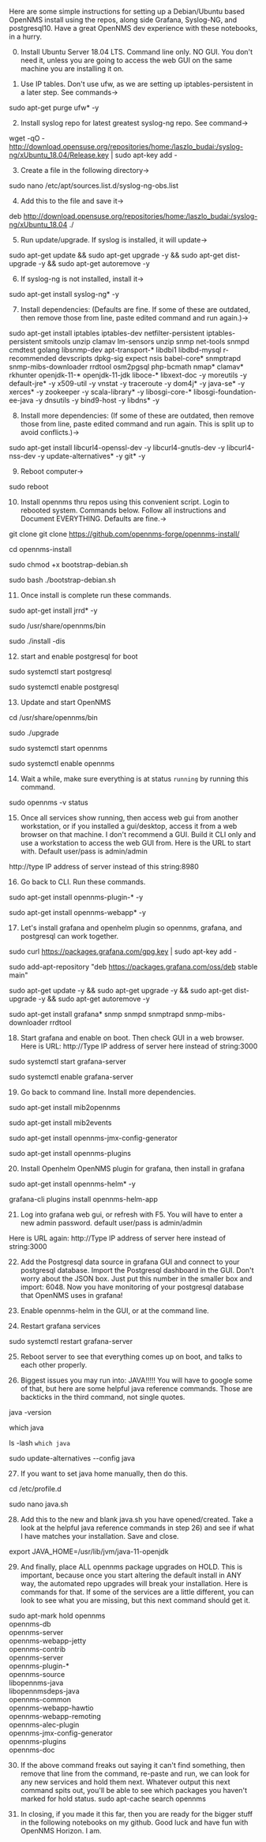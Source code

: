Here are some simple instructions for setting up a Debian/Ubuntu based OpenNMS install using the repos, along side Grafana, Syslog-NG, and postgresql10.
Have a great OpenNMS dev experience with these notebooks, in a hurry.

0) Install Ubuntu Server 18.04 LTS. Command line only. NO GUI. You don't need it, unless you are going to access the web GUI on the same machine you are installing it on.

1) Use IP tables. Don't use ufw, as we are setting up iptables-persistent in a later step. See commands->

sudo apt-get purge ufw* -y

2) Install syslog repo for latest greatest syslog-ng repo. See command->

wget -qO - http://download.opensuse.org/repositories/home:/laszlo_budai:/syslog-ng/xUbuntu_18.04/Release.key | sudo apt-key add -

3) Create a file in the following directory-> 

sudo nano /etc/apt/sources.list.d/syslog-ng-obs.list

4) Add this to the file and save it-> 

deb http://download.opensuse.org/repositories/home:/laszlo_budai:/syslog-ng/xUbuntu_18.04 ./

5) Run update/upgrade. If syslog is installed, it will update-> 

sudo apt-get update && sudo apt-get upgrade -y && sudo apt-get dist-upgrade -y && sudo apt-get autoremove -y

6) If syslog-ng is not installed, install it-> 

sudo apt-get install syslog-ng* -y

7) Install dependencies: (Defaults are fine. If some of these are outdated, then remove those from line, paste edited command and run again.)-> 

sudo apt-get install iptables iptables-dev netfilter-persistent iptables-persistent smitools unzip clamav lm-sensors unzip snmp net-tools snmpd cmdtest golang libsnmp-dev apt-transport-* libdbi1 libdbd-mysql r-recommended devscripts dpkg-sig expect nsis babel-core* snmptrapd snmp-mibs-downloader rrdtool osm2pgsql php-bcmath nmap* clamav* rkhunter openjdk-11-* openjdk-11-jdk liboce-* libxext-doc -y moreutils -y default-jre* -y x509-util -y vnstat -y traceroute -y dom4j* -y java-se* -y xerces* -y zookeeper -y scala-library* -y libosgi-core-* libosgi-foundation-ee-java -y dnsutils -y bind9-host -y libdns* -y

8) Install more dependencies:  (If some of these are outdated, then remove those from line, paste edited command and run again. This is split up to avoid conflicts.)-> 

sudo apt-get install libcurl4-openssl-dev -y libcurl4-gnutls-dev -y libcurl4-nss-dev -y update-alternatives* -y git* -y

9) Reboot computer-> 

sudo reboot

10) Install opennms thru repos using this convenient script. Login to rebooted system. Commands below. Follow all instructions and Document EVERYTHING. Defaults are fine.-> 

git clone git clone https://github.com/opennms-forge/opennms-install/

cd opennms-install

sudo chmod +x bootstrap-debian.sh

sudo bash ./bootstrap-debian.sh

11) Once install is complete run these commands.

sudo apt-get install jrrd* -y

sudo /usr/share/opennms/bin

sudo ./install -dis

12) start and enable postgresql for boot

sudo systemctl start postgresql

sudo systemctl enable postgresql

13) Update and start OpenNMS

cd /usr/share/opennms/bin

sudo ./upgrade

sudo systemctl start opennms

sudo systemctl enable opennms

14) Wait a while, make sure everything is at status `running` by running this command.

sudo opennms -v status

15) Once all services show running, then access web gui from another workstation, or if you installed a gui/desktop, access it from a web browser on that machine. I don't recommend a GUI. Build it CLI only and use a workstation to access the web GUI from. Here is the URL to start with. Default user/pass is admin/admin

http://type IP address of server instead of this string:8980

16) Go back to CLI. Run these commands.

sudo apt-get install opennms-plugin-* -y

sudo apt-get install opennms-webapp* -y

17) Let's install grafana and openhelm plugin so opennms, grafana, and postgresql can work together.

sudo curl https://packages.grafana.com/gpg.key | sudo apt-key add -

sudo add-apt-repository "deb https://packages.grafana.com/oss/deb stable main"

sudo apt-get update -y && sudo apt-get upgrade -y && sudo apt-get dist-upgrade -y && sudo apt-get autoremove -y

sudo apt-get install grafana* snmp snmpd snmptrapd snmp-mibs-downloader rrdtool

18) Start grafana and enable on boot. Then check GUI in a web browser. Here is URL:  http://Type IP address of server here instead of string:3000

sudo systemctl start grafana-server

sudo systemctl enable grafana-server

19) Go back to command line. Install more dependencies.

sudo apt-get install mib2opennms

sudo apt-get install mib2events

sudo apt-get install opennms-jmx-config-generator

sudo apt-get install opennms-plugins

20) Install Openhelm OpenNMS plugin for grafana, then install in grafana

sudo apt-get install opennms-helm* -y

grafana-cli plugins install opennms-helm-app

21) Log into grafana web gui, or refresh with F5. You will have to enter a new admin password. default user/pass is admin/admin

Here is URL again:  http://Type IP address of server here instead of string:3000

22) Add the Postgresql data source in grafana GUI and connect to your postgresql database.
Import the Postgresql dashboard in the GUI. Don't worry about the JSON box. Just put this number in the smaller box and import:  6048.
Now you have monitoring of your postgresql database that OpenNMS uses in grafana!

23) Enable opennms-helm in the GUI, or at the command line.

24) Restart grafana services

sudo systemctl restart grafana-server

25) Reboot server to see that everything comes up on boot, and talks to each other properly.

26) Biggest issues you may run into: JAVA!!!!!
You will have to google some of that, but here are some helpful java reference commands. Those are backticks in the third command, not single quotes.

java -version

which java

ls -lash `which java`

sudo update-alternatives --config java


27) If you want to set java home manually, then do this.

cd /etc/profile.d

sudo nano java.sh

28) Add this to the new and blank java.sh you have opened/created. Take a look at the helpful java reference commands in step 26) and see if what I have matches your installation. Save and close.

export JAVA_HOME=/usr/lib/jvm/java-11-openjdk

29) And finally, place ALL opennms package upgrades on HOLD. This is important, because once you start altering the default install in ANY way, the automated repo upgrades will break your installation.
Here is commands for that. If some of the services are a little different, you can look to see what you are missing, but this next command should get it.

sudo apt-mark hold opennms \
	opennms-db \
	opennms-server \
	opennms-webapp-jetty \
	opennms-contrib \
	opennms-server \
	opennms-plugin-* \
	opennms-source \
	libopennms-java \
    	libopennmsdeps-java \
    	opennms-common \
	opennms-webapp-hawtio \
	opennms-webapp-remoting \
	opennms-alec-plugin \
	opennms-jmx-config-generator \
	opennms-plugins \
	opennms-doc

30) If the above command freaks out saying it can't find something, then remove that line from the command, re-paste and run, we can look for any new services and hold them next.
Whatever output this next command spits out, you'll be able to see which packages you haven't marked for hold status.
sudo apt-cache search opennms

31) In closing, if you made it this far, then you are ready for the bigger stuff in the following notebooks on my github. Good luck and have fun with OpenNMS Horizon. I am.







